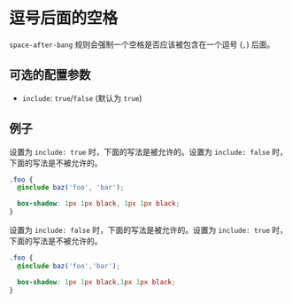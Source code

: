 # 逗号后面的空格

`space-after-bang` 规则会强制一个空格是否应该被包含在一个逗号 (`,`) 后面。

## 可选的配置参数

* `include`: `true`/`false` (默认为 `true`)

## 例子

设置为 `include: true` 时，下面的写法是被允许的。设置为 `include: false` 时，下面的写法是不被允许的。

```scss
.foo {
  @include baz('foo', 'bar');

  box-shadow: 1px 1px black, 1px 1px black;
}
```

设置为 `include: false` 时，下面的写法是被允许的。设置为 `include: true` 时，下面的写法是不被允许的。

```scss
.foo {
  @include baz('foo','bar');

  box-shadow: 1px 1px black,1px 1px black;
}
```
